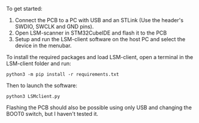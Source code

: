 To get started:
1. Connect the PCB to a PC with USB and an STLink (Use the header's SWDIO, SWCLK and GND pins).
2. Open LSM-scanner in STM32CubeIDE and flash it to the PCB
3. Setup and run the LSM-client software on the host PC and select the device in the menubar.

To install the required packages and load LSM-client, open a terminal in the LSM-client folder and run:
```
python3 -m pip install -r requirements.txt
```
Then to launch the software:
```
python3 LSMclient.py
```

 Flashing the PCB should also be possible using only USB and changing the BOOT0 switch, but I haven't tested it.